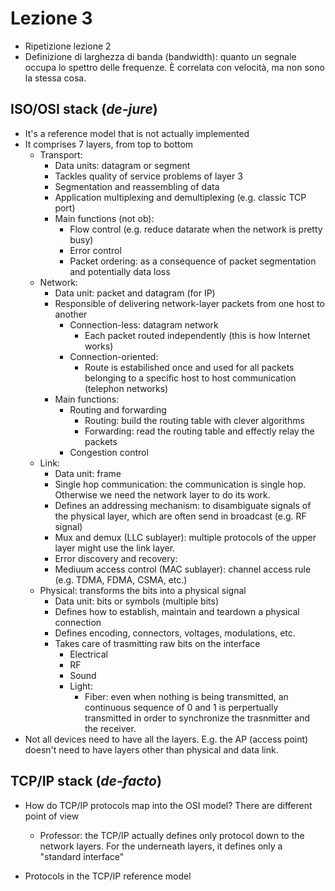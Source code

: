 # Lezione 3

* Ripetizione lezione 2
* Definizione di larghezza di banda (bandwidth): quanto un segnale
occupa lo spettro delle frequenze. È correlata con velocità, ma non sono la
stessa cosa.

## ISO/OSI stack (_de-jure_)

* It's a reference model that is not actually implemented
* It comprises 7 layers, from top to bottom
    * Transport: 
        * Data units: datagram or segment
        * Tackles quality of service problems of layer 3
        * Segmentation and reassembling of data
        * Application multiplexing and demultiplexing (e.g. classic TCP port)
        * Main functions (not ob):
            * Flow control (e.g. reduce datarate when the network is pretty
              busy)
            * Error control
            * Packet ordering: as a consequence of packet segmentation and
            potentially data loss
    * Network: 
        * Data unit: packet and datagram (for IP)
        * Responsible of delivering network-layer packets from one host to
          another
            * Connection-less: datagram network
                * Each packet routed independently (this is how Internet works)
            * Connection-oriented:
                * Route is estabilished once and used for all packets belonging to
                  a specific host to host communication (telephon networks)
        * Main functions:
            * Routing and forwarding
                * Routing: build the routing table with clever algorithms
                * Forwarding: read the routing table and effectly relay the
                  packets
            * Congestion control
    * Link:
        * Data unit: frame
        * Single hop communication: the communication is single hop.
        Otherwise we need the network layer to do its work.
        * Defines an addressing mechanism: to disambiguate signals of the
          physical layer, which are often send in broadcast (e.g. RF signal)
        * Mux and demux (LLC sublayer): multiple protocols of the upper layer
          might use the link layer.
        * Error discovery and recovery:
        * Mediuum access control (MAC sublayer): channel access rule
        (e.g. TDMA, FDMA, CSMA, etc.)
    * Physical: transforms the bits into a physical signal
        * Data unit: bits or symbols (multiple bits)
        * Defines how to establish, maintain and teardown a physical connection
        * Defines encoding, connectors, voltages, modulations, etc.
        * Takes care of trasmitting raw bits on the interface
            * Electrical
            * RF
            * Sound
            * Light:
                * Fiber: even when nothing is being transmitted, an continuous
                  sequence of 0 and 1 is perpertually transmitted in order to
                  synchronize the trasnmitter and the receiver.
* Not all devices need to have all the layers.
E.g. the AP (access point) doesn't need to have layers other than 
physical and data link.

## TCP/IP stack (_de-facto_)

* How do TCP/IP protocols map into the OSI model? There are different point of
  view
  * Professor: the TCP/IP actually defines only protocol down to the network
  layers. For the underneath layers, it defines only a "standard interface"
    
* Protocols in the TCP/IP reference model
